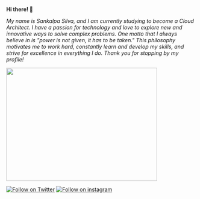  
**Hi there! 👋**

*My name is Sankalpa Silva, and I am currently studying to become a Cloud Architect. I have a passion for technology and love to explore new and innovative ways to solve complex problems. One motto that I always believe in is "power is not given, it has to be taken." This philosophy motivates me to work hard, constantly learn and develop my skills, and strive for excellence in everything I do. Thank you for stopping by my profile!*
 


 <img src="https://user-images.githubusercontent.com/65341172/224936160-c604dad2-8ff6-451a-9169-651f63dcaece.gif" height="300px" width="400px">
                                                                                                                             


[![Follow on Twitter](https://img.shields.io/badge/Follow-%231DA1F2?style=for-the-badge&logo=twitter&logoColor=white)](https://twitter.com/snklp_silva)
[![ Follow on instagram](https://img.shields.io/badge/Instagram-E4405F?style=for-the-badge&logo=instagram&logoColor=white)](https://www.instagram.com/sankalpasilva/)
<br />

                                                                                                                             
                                                                                                                             
